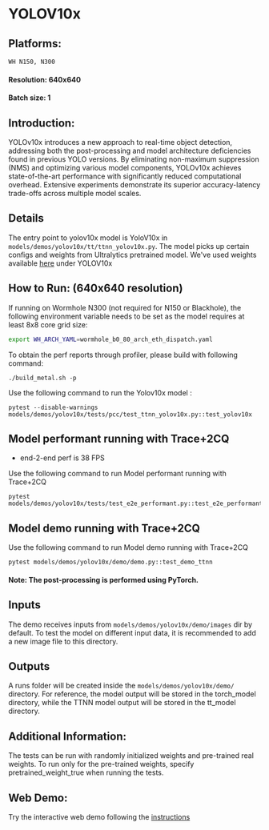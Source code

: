 # YOLOV10x

## Platforms:
    WH N150, N300

#### Resolution: 640x640
#### Batch size: 1

## Introduction:
YOLOv10x introduces a new approach to real-time object detection, addressing both the post-processing and model architecture deficiencies found in previous YOLO versions. By eliminating non-maximum suppression (NMS) and optimizing various model components, YOLOv10x achieves state-of-the-art performance with significantly reduced computational overhead. Extensive experiments demonstrate its superior accuracy-latency trade-offs across multiple model scales.

## Details
The entry point to yolov10x model is YoloV10x in `models/demos/yolov10x/tt/ttnn_yolov10x.py`. The
model picks up certain configs and weights from Ultralytics pretrained model. We've used weights available [here](https://docs.ultralytics.com/models/yolov10x/#performance) under YOLOV10x

## How to Run: (640x640 resolution)
If running on Wormhole N300 (not required for N150 or Blackhole), the following environment variable needs to be set as the model requires at least 8x8 core grid size:
```sh
export WH_ARCH_YAML=wormhole_b0_80_arch_eth_dispatch.yaml
```
To obtain the perf reports through profiler, please build with following command:
```
./build_metal.sh -p
```

Use the following command to run the Yolov10x model :

```
pytest --disable-warnings models/demos/yolov10x/tests/pcc/test_ttnn_yolov10x.py::test_yolov10x
```

## Model performant running with Trace+2CQ
- end-2-end perf is 38 FPS <br>

Use the following command to run Model performant running with Trace+2CQ

```
pytest models/demos/yolov10x/tests/test_e2e_performant.py::test_e2e_performant
```

## Model demo running with Trace+2CQ

Use the following command to run Model demo running with Trace+2CQ

```
pytest models/demos/yolov10x/demo/demo.py::test_demo_ttnn
```

#### Note: The post-processing is performed using PyTorch.

## Inputs
The demo receives inputs from `models/demos/yolov10x/demo/images` dir by default. To test the model on different input data, it is recommended to add a new image file to this directory.
## Outputs
A runs folder will be created inside the `models/demos/yolov10x/demo/` directory. For reference, the model output will be stored in the torch_model directory, while the TTNN model output will be stored in the tt_model directory.

## Additional Information:
The tests can be run with  randomly initialized weights and pre-trained real weights.  To run only for the pre-trained weights, specify pretrained_weight_true when running the tests.

## Web Demo:
Try the interactive web demo following the [instructions](https://github.com/tenstorrent/tt-metal/blob/main/models/demos/yolov10x/web_demo/README.md)
